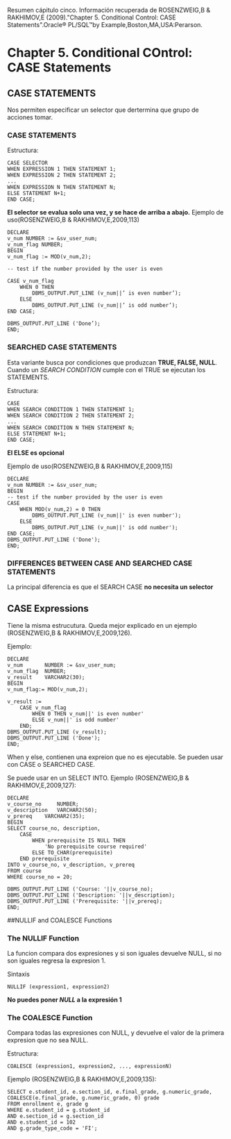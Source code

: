 Resumen cápitulo cinco.
Información recuperada de ROSENZWEIG,B &  RAKHIMOV,E (2009)."Chapter 5. Conditional Control: CASE Statements".Oracle® PL/SQL™by Example,Boston,MA,USA:Perarson. 


# Chapter 5. Conditional COntrol: CASE Statements

## CASE STATEMENTS

Nos permiten especificar un selector que dertermina que grupo de acciones tomar.

### CASE STATEMENTS
Estructura:
```
CASE SELECTOR
WHEN EXPRESSION 1 THEN STATEMENT 1;
WHEN EXPRESSION 2 THEN STATEMENT 2;
...
WHEN EXPRESSION N THEN STATEMENT N;
ELSE STATEMENT N+1;
END CASE;
```

**El selector se evalua solo una vez, y se hace de arriba a abajo.**
Ejemplo de uso(ROSENZWEIG,B &  RAKHIMOV,E,2009,113)

```
DECLARE
v_num NUMBER := &sv_user_num;
v_num_flag NUMBER;
BEGIN
v_num_flag := MOD(v_num,2);

-- test if the number provided by the user is even

CASE v_num_flag
	WHEN 0 THEN
		DBMS_OUTPUT.PUT_LINE (v_num||’ is even number’);
	ELSE
		DBMS_OUTPUT.PUT_LINE (v_num||’ is odd number’);
END CASE;

DBMS_OUTPUT.PUT_LINE ('Done’);
END;
```

### SEARCHED CASE STATEMENTS

Esta variante busca por condiciones que produzcan **TRUE, FALSE, NULL**. Cuando un _SEARCH CONDITION_ cumple con el TRUE se ejecutan los STATEMENTS. 

Estructura:
```
CASE
WHEN SEARCH CONDITION 1 THEN STATEMENT 1;
WHEN SEARCH CONDITION 2 THEN STATEMENT 2;
...
WHEN SEARCH CONDITION N THEN STATEMENT N;
ELSE STATEMENT N+1;
END CASE;
```

**El ELSE es opcional**

Ejemplo de uso(ROSENZWEIG,B &  RAKHIMOV,E,2009,115)

```
DECLARE
v_num NUMBER := &sv_user_num;
BEGIN
-- test if the number provided by the user is even
CASE
	WHEN MOD(v_num,2) = 0 THEN
		DBMS_OUTPUT.PUT_LINE (v_num||' is even number');
	ELSE
		DBMS_OUTPUT.PUT_LINE (v_num||' is odd number');
END CASE;
DBMS_OUTPUT.PUT_LINE ('Done');
END;
```
### DIFFERENCES BETWEEN CASE AND SEARCHED CASE STATEMENTS
La principal diferencia es que el SEARCH CASE **no necesita un selector** 

## CASE Expressions

Tiene la misma estrucutura. Queda mejor explicado en un ejemplo (ROSENZWEIG,B &  RAKHIMOV,E,2009,126).

Ejemplo:
```
DECLARE
v_num 		NUMBER := &sv_user_num;
v_num_flag	NUMBER;
v_result	VARCHAR2(30);
BEGIN
v_num_flag:= MOD(v_num,2);

v_result := 
	CASE v_num_flag
		WHEN 0 THEN v_num||' is even number'
		ELSE v_num||' is odd number'
	END;
DBMS_OUTPUT.PUT_LINE (v_result);
DBMS_OUTPUT.PUT_LINE ('Done');
END;
```
When y else, contienen una expreion  que no es ejecutable. 
Se pueden usar con CASE o SEARCHED CASE.

Se puede usar en un SELECT INTO. Ejemplo (ROSENZWEIG,B &  RAKHIMOV,E,2009,127): 
```
DECLARE
v_course_no 	NUMBER;
v_description 	VARCHAR2(50);
v_prereq 	VARCHAR2(35);
BEGIN
SELECT course_no, description,
	CASE
		WHEN prerequisite IS NULL THEN
			'No prerequisite course required'
		ELSE TO_CHAR(prerequisite)
	END prerequisite
INTO v_course_no, v_description, v_prereq
FROM course
WHERE course_no = 20;

DBMS_OUTPUT.PUT_LINE ('Course: '||v_course_no);
DBMS_OUTPUT.PUT_LINE ('Description: '||v_description);
DBMS_OUTPUT.PUT_LINE ('Prerequisite: '||v_prereq);
END;	
```

##NULLIF and COALESCE Functions

### The NULLIF Function
La funcion compara dos expresiones y si son iguales devuelve NULL, si no son iguales regresa la expresion 1.

Sintaxis
```
NULLIF (expression1, expression2)
```
**No puedes poner _NULL_ a la expresión 1**

### The COALESCE Function
Compara todas las expresiones con NULL, y devuelve el valor de la primera expresion que no sea NULL.

Estructura:
```
COALESCE (expression1, expression2, ..., expressionN)
```

Ejemplo (ROSENZWEIG,B &  RAKHIMOV,E,2009,135): 
```
SELECT e.student_id, e.section_id, e.final_grade, g.numeric_grade,
COALESCE(e.final_grade, g.numeric_grade, 0) grade
FROM enrollment e, grade g
WHERE e.student_id = g.student_id
AND e.section_id = g.section_id
AND e.student_id = 102
AND g.grade_type_code = 'FI';
```


